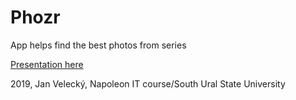 # Phozr
App helps find the best photos from series

[Presentation here](https://1drv.ms/p/s!Ako0l2bB9aT-nlQoda7dYRkq3Y8T)

2019, Jan Velecký, Napoleon IT course/South Ural State University
